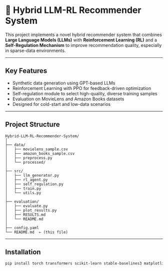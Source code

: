 # 🔮 Hybrid LLM-RL Recommender System

This project implements a novel hybrid recommender system that combines **Large Language Models (LLMs)** with **Reinforcement Learning (RL)** and a **Self-Regulation Mechanism** to improve recommendation quality, especially in sparse-data environments.

---

##  Key Features

-  Synthetic data generation using GPT-based LLMs
-  Reinforcement Learning with PPO for feedback-driven optimization
-  Self-regulation module to select high-quality, diverse training samples
-  Evaluation on MovieLens and Amazon Books datasets
-  Designed for cold-start and low-data scenarios

---

##  Project Structure

```
Hybrid-LLM-RL-Recommender-System/
│
├── data/
│   ├── movielens_sample.csv
│   ├── amazon_books_sample.csv
│   ├── preprocess.py
│   └── processed/
│
├── src/
│   ├── llm_generator.py
│   ├── rl_agent.py
│   ├── self_regulation.py
│   ├── train.py
│   └── utils.py
│
├── evaluation/
│   ├── evaluate.py
│   ├── plot_results.py
│   ├── RESULTS.md
│   └── README.md
│
├── config.yaml
└── README.md  ← (this file)
```


---

##  Installation

```bash
pip install torch transformers scikit-learn stable-baselines3 matplotlib pandas

